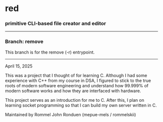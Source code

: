 <h1>red</h1>
<h3>primitive CLI-based file creator and editor</h3>

<hr>
<h3>Branch: remove</h3>
<p>This branch is for the remove (-r) entrypoint.</p>
<hr>

<p>April 15, 2025</p>

<p>
This was a project that I thought of for learning C. Although
I had some experience with C++ from my course in DSA, I figured to stick to the true 
roots of modern software engineering and understand how 99.999% of modern software
works and how they are interfaced with hardware. 
</p>

<p>
This project serves as an introduction for me to C. After this, I plan on learning  
socket programming so that I can build my own server written in C.
</p>

<p>
Maintained by Rommel John Ronduen (mepue-mels / rommelskii)
</p>
